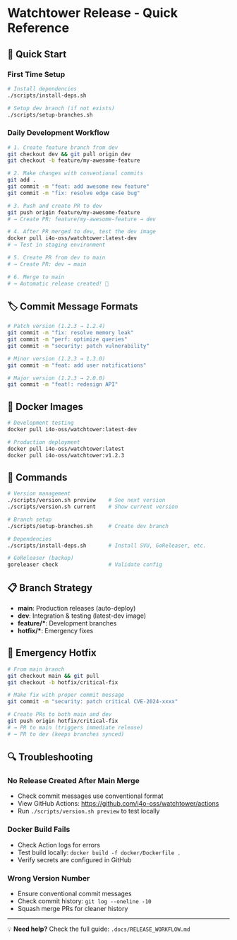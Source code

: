 # Watchtower Release - Quick Reference

## 🚀 Quick Start

### First Time Setup
```bash
# Install dependencies
./scripts/install-deps.sh

# Setup dev branch (if not exists)
./scripts/setup-branches.sh
```

### Daily Development Workflow

```bash
# 1. Create feature branch from dev
git checkout dev && git pull origin dev
git checkout -b feature/my-awesome-feature

# 2. Make changes with conventional commits
git add .
git commit -m "feat: add awesome new feature"
git commit -m "fix: resolve edge case bug"

# 3. Push and create PR to dev
git push origin feature/my-awesome-feature
# → Create PR: feature/my-awesome-feature → dev

# 4. After PR merged to dev, test the dev image
docker pull i4o-oss/watchtower:latest-dev
# → Test in staging environment

# 5. Create PR from dev to main
# → Create PR: dev → main

# 6. Merge to main
# → Automatic release created! 🎉
```

## 🏷️ Commit Message Formats

```bash
# Patch version (1.2.3 → 1.2.4)
git commit -m "fix: resolve memory leak"
git commit -m "perf: optimize queries"
git commit -m "security: patch vulnerability"

# Minor version (1.2.3 → 1.3.0)  
git commit -m "feat: add user notifications"

# Major version (1.2.3 → 2.0.0)
git commit -m "feat!: redesign API"
```

## 🐳 Docker Images

```bash
# Development testing
docker pull i4o-oss/watchtower:latest-dev

# Production deployment
docker pull i4o-oss/watchtower:latest
docker pull i4o-oss/watchtower:v1.2.3
```

## 🔧 Commands

```bash
# Version management
./scripts/version.sh preview    # See next version
./scripts/version.sh current    # Show current version

# Branch setup
./scripts/setup-branches.sh     # Create dev branch

# Dependencies
./scripts/install-deps.sh       # Install SVU, GoReleaser, etc.

# GoReleaser (backup)
goreleaser check                # Validate config
```

## 📋 Branch Strategy

- **main**: Production releases (auto-deploy)
- **dev**: Integration & testing (latest-dev image)
- **feature/\***: Development branches
- **hotfix/\***: Emergency fixes

## 🚨 Emergency Hotfix

```bash
# From main branch
git checkout main && git pull
git checkout -b hotfix/critical-fix

# Make fix with proper commit message
git commit -m "security: patch critical CVE-2024-xxxx"

# Create PRs to both main and dev
git push origin hotfix/critical-fix
# → PR to main (triggers immediate release)
# → PR to dev (keeps branches synced)
```

## 🔍 Troubleshooting

### No Release Created After Main Merge
- Check commit messages use conventional format
- View GitHub Actions: https://github.com/i4o-oss/watchtower/actions
- Run `./scripts/version.sh preview` to test locally

### Docker Build Fails
- Check Action logs for errors
- Test build locally: `docker build -f docker/Dockerfile .`
- Verify secrets are configured in GitHub

### Wrong Version Number
- Ensure conventional commit messages
- Check commit history: `git log --oneline -10`
- Squash merge PRs for cleaner history

---

💡 **Need help?** Check the full guide: `.docs/RELEASE_WORKFLOW.md`